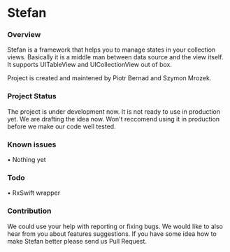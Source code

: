 # Stefan

### Overview

Stefan is a framework that helps you to manage states in your collection views. Basically it is a middle man between data source and the view itself.
It supports UITableView and UICollectionView out of box.

Project is created and maintened by Piotr Bernad and Szymon Mrozek.

### Project Status

The project is under development now. It is not ready to use in production yet. We are drafting the idea now. Won't reccomend using it in production before we make our code well tested.

### Known issues

• Nothing yet

### Todo

• RxSwift wrapper

### Contribution

We could use your help with reporting or fixing bugs. We would like to also hear from you about features suggestions. If you have some idea how to make Stefan better please send us Pull Request.
